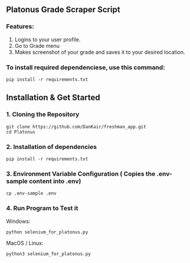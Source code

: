 ## Platonus Grade Scraper Script
### Features:
1. Logins to your user profile.
2. Go to Grade menu
3. Makes screenshot of your grade and saves it to your desired location.

### To install required dependenciese, use this command: 

```pip install -r requirements.txt```

## Installation & Get Started
### 1. Cloning the Repository
```
git clone https://github.com/DanKair/freshman_app.git
cd Platonus
```
### 2. Installation of dependencies
```
pip install -r requirements.txt
```

### 3. Environment Variable Configuration ( Copies the .env-sample content into .env)
```
cp .env-sample .env
```

### 4. Run Program to Test it
Windows:
```
python selenium_for_platonus.py
```

MacOS / Linux:
```
python3 selenium_for_platonus.py
```